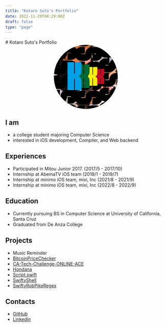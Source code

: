 ```yaml
---
title: "Kotaro Suto's Portfolio"
date: 2022-11-20T08:29:00Z
draft: false
type: "page"
---
```

<meta name="google-site-verification" content="-NAsw02ImQs2Tl-PXGGWMQlxtOOqG50_mPqdqoIkB9c" />
# Kotaro Suto's Portfolio

<img src="/images/twitterIcon.jpg" id="icon">
<style>
#icon {
    border-radius: 50%;
    height: 200px;
    width: 200px;
    display: block;
    margin: auto;
}
</style>

## I am

- a college student majoring Computer Science
- interested in iOS development, Compiler, and Web backend

## Experiences

- Participated in Mitou Junior 2017. (2017/5 - 2017/10)
- Internship at AbemaTV iOS team (2019/1 - 2019/7)
- Internship at minimo iOS team, mixi, Inc (2021/8 - 2021/9)
- Internship at minimo iOS team, mixi, Inc (2022/8 - 2022/9)

## Education

- Currently pursuing BS in Computer Science at University of California, Santa Cruz
- Graduated from De Anza College

## Projects

- Music Reminder
- [BitcoinPriceChecker](https://github.com/KS1019/BitcoinPriceChecker)
- [CA-Tech-Challenge-ONLINE-ACE](https://github.com/KS1019/CA-Tech-Challenge-ONLINE-ACE)
- [Hondana](https://github.com/KS1019/Hondana)
- [Script.swift](https://github.com/KS1019/Script.swift)
- [SwiftyShell](https://github.com/KS1019/SwiftyShell)
- [SwiftyRobPikeRegex](https://github.com/KS1019/SwiftyRobPikeRegex)

## Contacts

- [GitHub](https://github.com/KS1019)
- [LinkedIn](https://www.linkedin.com/in/kotarosuto/)
